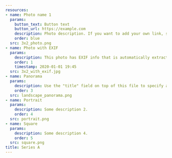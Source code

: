 ```yaml
---
resources:
- name: Photo name 1
  params:
    button_text: Button text
    button_url: https://example.com
    description: Photo description. If you want to add your own link, specify button_text and button_url here.
    order: blue
  src: 3x2_photo.png
- name: Photo with EXIF
  params:
    description: This photo has EXIF info that is automatically extracted. Only JPG and TIFF files supports EXIF. If the automatically extracted time is incorrect, use "timestamp" field to supply your own time.
    order: 1
    timestamp: 2020-01-01 19:45
  src: 3x2_with_exif.jpg
- name: Panorama
  params:
    description: Use the "title" field on top of this file to specify a series name for a stylized appearance. It is hidden if "title" is unspecified.
    order: 3
  src: landscape_panorama.png
- name: Portrait
  params:
    description: Some description 2.
    order: 4
  src: portrait.png
- name: Square
  params:
    description: Some description 4.
    order: 5
  src: square.png
title: Series A
---
```

